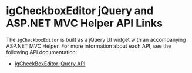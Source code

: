 ﻿<!--
|metadata|
{
    "fileName": "igcheckboxeditor-jquery-api",
    "controlName": "igEditors",
    "tags": ["API","Editing"]
}
|metadata|
-->

# igCheckboxEditor jQuery and ASP.NET MVC Helper API Links

The `igCheckboxEditor` is built as a jQuery UI widget with an accompanying ASP.NET MVC Helper. For more information about each API, see the following API documentation:

-	[igCheckBoxEditor jQuery API](%%jQueryApiUrl%%/ui.igCheckBoxEditor)
